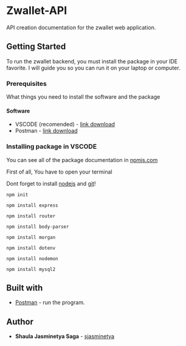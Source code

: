 # Zwallet-API
API creation documentation for the zwallet web application.

## Getting Started
To run the zwallet backend, you must install the package in your IDE favorite. I will guide you so you can run it on your laptop or computer.

### Prerequisites
What things you need to install the software and the package

#### Software

 * VSCODE (recomended) - [link download](https://code.visualstudio.com/download)
 * Postman - [link download](https://www.postman.com/downloads/)

### Installing package in VSCODE
You can see all of the package documentation in [npmjs.com](https://www.npmjs.com/)

First of all, You have to open your terminal

Dont forget to install [nodejs](https://nodejs.org/en/download/) and [git](https://git-scm.com/downloads)!

```
npm init
```
```
npm install express
```
```
npm install router
```
```
npm install body-parser
```
```
npm install morgan
```
```
npm install dotenv
```
```
npm install nodemon
```
```
npm install mysql2
```

## Built with

  * [Postman](https://www.getpostman.com/collections/3e371793a94f1a8bfbd2) - run the program.
  
## Author

  * **Shaula Jasminetya Saga** - [sjasminetya](https://github.com/sjasminetya)
